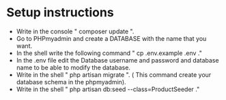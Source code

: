 # Setup instructions

-   Write in the console " composer update ".
-   Go to PHPmyadmin and create a DATABASE with the name that you want.
-   In the shell write the following command " cp .env.example .env ."
-   In the .env file edit the Database username and password and database name to be able to modify the database.
-   Write in the shell " php artisan migrate ". ( This command create your database schema in the phpmyadmin).
-   Write in the shell " php artisan db:seed --class=ProductSeeder ."
